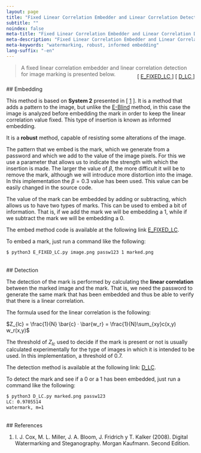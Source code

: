 ```yaml
---
layout: page
title: "Fixed Linear Correlation Embedder and Linear Correlation Detection"
subtitle: "" 
noindex: false
meta-title: "Fixed Linear Correlation Embedder and Linear Correlation Detection"
meta-description: "Fixed Linear Correlation Embedder and Linear Correlation Detection."
meta-keywords: "watermarking, robust, informed embedding"
lang-suffix: "-en"
---
```



> A fixed linear correlation embedder and linear correlation detection
> for image marking is presented below.

<div style='text-align:right;margin-top:-25px'> 
    [ <a href='https://github.com/daniellerch/stegolab/tree/master/watermarking/E_FIXED_LC.py'>
        E_FIXED_LC
      </a> ]
    [ <a href='https://github.com/daniellerch/stegolab/tree/master/watermarking/D_LC.py'>
        D_LC
      </a> ]
</div>





<br>
## Embedding

This method is based on **System 2** presented in [ [1](#references) ]. 
It is a method that adds a pattern to the image, but unlike the 
[E-Blind](/stego/lab/watermarking-methods/e-blind-en/) method, in this case the 
image is analyzed before embedding the mark in order to keep the linear 
correlation value fixed. This type of insertion is known as informed embedding.


It is a **robust** method, capable of resisting some alterations of 
the image.

The pattern that we embed is the mark, which we generate from a password and 
which we add to the value of the image pixels. For this we use a parameter 
that allows us to indicate the strength with which the insertion is made. 
The larger the value of $\beta$, the more difficult it will be to remove the 
mark, although we will introduce more distortion into the image. 
In this implementation the $\beta=0.3$ value has been used. 
This value can be easily changed in the source code.

The value of the mark can be embedded by adding or subtracting, which allows 
us to have two types of marks. This can be used to embed a bit of information. 
That is, if we add the mark we will be embedding a 1, while if we subtract the 
mark we will be embedding a 0.


The embed method code is available at the following link
<a href='https://github.com/daniellerch/stegolab/tree/master/watermarking/E_FIXED_LC.py'>E_FIXED_LC</a>.

To embed a mark, just run a command like the following:

```bash
$ python3 E_FIXED_LC.py image.png passw123 1 marked.png
```


<br>
## Detection

The detection of the mark is performed by calculating the **linear correlation**
between the marked image and the mark. That is, we need the password to generate 
the same mark that has been embedded and thus be able to verify that there is a 
linear correlation.

The formula used for the linear correlation is the following:


$Z_{lc} = \frac{1}{N} \bar{c} · \bar{w_r} = \frac{1}{N}\sum_{xy}c(x,y) w_r(x,y)$


The threshold of $Z_{lc}$ used to decide if the mark is present or not is 
usually calculated experimentally for the type of images in which it is 
intended to be used. In this implementation, a threshold of $0.7$.

The detection method is available at the following link: 
<a href='https://github.com/daniellerch/stegolab/tree/master/watermarking/D_LC.py'>D_LC</a>.

To detect the mark and see if a 0 or a 1 has been embedded, just run a command 
like the following:


```bash
$ python3 D_LC.py marked.png passw123
LC: 0.9705514
watermark, m=1
```

<br>
## References


1. I. J. Cox, M. L. Miller, J. A. Bloom, J. Fridrich y T. Kalker (2008). 
   Digital Watermarking and Steganography. Morgan Kaufmann. Second Edition.



